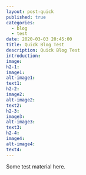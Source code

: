 ```yaml
---
layout: post-quick
published: true
categories:
  - blog
  - test
date: 2020-03-03 20:45:00
title: Quick Blog Test
description: Quick Blog Test
introduction:
image:
h2-1:
image1:
alt-image1:
text1:
h2-2:
image2:
alt-image2:
text2:
h2-3:
image3:
alt-image3:
text3:
h2-4:
image4:
alt-image4:
text4:
---
```


Some test material here.